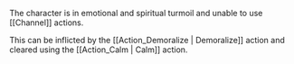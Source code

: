 The character is in emotional and spiritual turmoil and unable to use [[Channel]] actions.

This can be inflicted by the [[Action_Demoralize | Demoralize]] action and cleared using the [[Action_Calm | Calm]] action.
